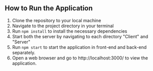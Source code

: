 ## How to Run the Application

1. Clone the repository to your local machine
2. Navigate to the project directory in your terminal
3. Run `npm install` to install the necessary dependencies
4. Start both the server by navigating to each directory "Client" and "Server"
4. Run `npm start` to start the application in front-end and back-end separately.
5. Open a web browser and go to http://localhost:3000/ to view the application.
